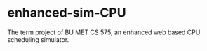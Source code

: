 enhanced-sim-CPU
================

The term project of BU MET CS 575, an enhanced web based CPU scheduling simulator.
